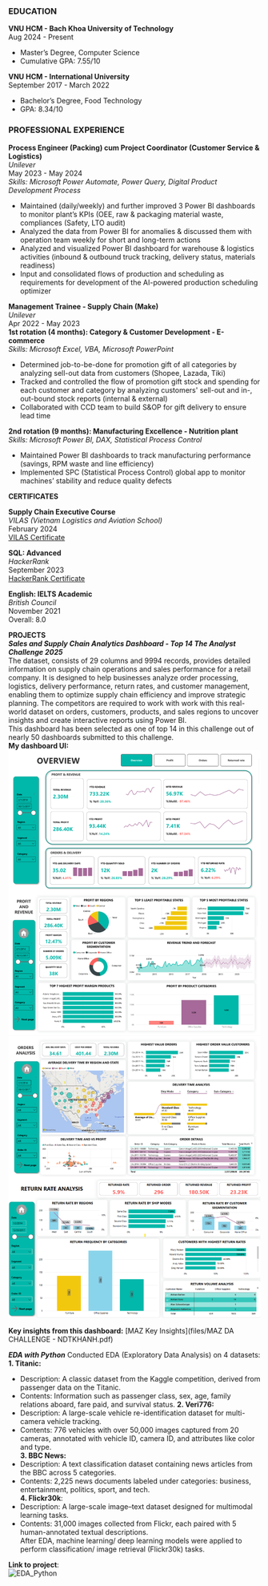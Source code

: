 ### EDUCATION
**VNU HCM - Bach Khoa University of Technology**  
Aug 2024 - Present
- Master’s Degree, Computer Science
- Cumulative GPA: 7.55/10

**VNU HCM - International University**   
September 2017 - March 2022
- Bachelor’s Degree, Food Technology
- GPA: 8.34/10  

### PROFESSIONAL EXPERIENCE

**Process Engineer (Packing) cum Project Coordinator (Customer Service & Logistics)**  
*Unilever*  
May 2023 - May 2024  
*Skills: Microsoft Power Automate, Power Query, Digital Product Development Process*  
- Maintained (daily/weekly) and further improved 3 Power BI dashboards to monitor plant’s KPIs (OEE, raw & packaging material waste, compliances (Safety, LTO audit)
- Analyzed the data from Power BI for anomalies & discussed them with operation team weekly for short and long-term actions
- Analyzed and visualized Power BI dashboard for warehouse & logistics activities (inbound & outbound truck tracking, delivery status, materials readiness)
- Input and consolidated flows of production and scheduling as requirements for development of the AI-powered production scheduling optimizer

**Management Trainee - Supply Chain (Make)**  
*Unilever*  
Apr 2022 - May 2023  
**1st rotation (4 months): Category & Customer Development - E-commerce**  
*Skills: Microsoft Excel, VBA, Microsoft PowerPoint*  
- Determined job-to-be-done for promotion gift of all categories by analyzing sell-out data from customers (Shopee, Lazada, Tiki) 
- Tracked and controlled the flow of promotion gift stock and spending for each customer and category by analyzing customers' sell-out and in-, out-bound stock reports (internal & external)
- Collaborated with CCD team to build S&OP for gift delivery to ensure lead time
  
**2nd rotation (9 months): Manufacturing Excellence - Nutrition plant**  
*Skills: Microsoft Power BI, DAX, Statistical Process Control*  
- Maintained Power BI dashboards to track manufacturing performance (savings, RPM waste and line efficiency) 
- Implemented SPC (Statistical Process Control) global app to monitor machines’ stability and reduce quality defects

**CERTIFICATES**  
   
**Supply Chain Executive Course**  
*VILAS (Vietnam Logistics and Aviation School)*   
February 2024  
[VILAS Certificate](https://bit.ly/SCE1123)  

**SQL: Advanced**  
*HackerRank*  
September 2023    
[HackerRank Certificate](https://www.hackerrank.com/certificates/ddd267bb5c50)  

**English: IELTS Academic**  
*British Council*  
November 2021  
Overall: 8.0  

**PROJECTS**  
_**Sales and Supply Chain Analytics Dashboard - Top 14 The Analyst Challenge 2025**_  
The dataset, consists of 29 columns and 9994 records, provides detailed information on supply chain operations and sales
performance for a retail company. It is designed to help businesses analyze order processing, logistics, delivery performance, return rates, and customer management, enabling them to optimize supply chain efficiency and improve strategic planning.
The competitors are required to work with work with this real-world dataset on orders, customers, products, and
sales regions to uncover insights and create interactive reports using Power BI.    
This dashboard has been selected as one of top 14 in this challenge out of nearly 50 dashboards submitted to this challenge.  
**My dashboard UI:**
![Power BI dashboard UI 1](images/test1.drawio.png)
![Power BI dashboard UI 2](images/merge2.png)

**Key insights from this dashboard:** [MAZ Key Insights](files/MAZ DA CHALLENGE - NDTKHANH.pdf)  
 
_**EDA with Python**_
Conducted EDA (Exploratory Data Analysis) on 4 datasets:  
**1. Titanic:**  
- Description: A classic dataset from the Kaggle competition, derived from passenger data on the Titanic.  
- Contents: Information such as passenger class, sex, age, family relations aboard, fare paid, and survival status.
**2. Veri776:**
- Description: A large-scale vehicle re-identification dataset for multi-camera vehicle tracking.  
- Contents: 776 vehicles with over 50,000 images captured from 20 cameras, annotated with vehicle ID, camera ID, and attributes like color and type.  
**3. BBC News:**  
- Description: A text classification dataset containing news articles from the BBC across 5 categories.  
- Contents: 2,225 news documents labeled under categories: business, entertainment, politics, sport, and tech.  
**4. Flickr30k**:  
- Description: A large-scale image–text dataset designed for multimodal learning tasks.  
- Contents: 31,000 images collected from Flickr, each paired with 5 human-annotated textual descriptions.  
After EDA, machine learning/ deep learning models were applied to perform classification/ image retrieval (Flickr30k) tasks.  

**Link to project**:   
![EDA_Python](https://github.com/endetekaa/Python_EDA_practice)



